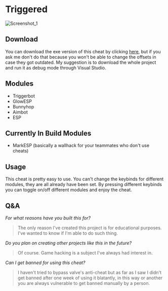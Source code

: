# Triggered

![Screenshot_1](https://user-images.githubusercontent.com/66463744/135653293-0ff3440e-d2b1-4e39-b687-22798475fced.png)

## **Download**
You can download the exe version of this cheat by clicking [here](https://github.com/idanii/CSGO-External-Cheats/releases/tag/TriggeredLauncher), but if you ask me don't do that because you won't be able to change the offsets in case they got outdated. My suggestion is to download the whole project and run it as debug mode through Visual Studio.

## **Modules**
* Triggerbot
* GlowESP
* Bunnyhop
* Aimbot
* ESP


## **Currently In Build Modules**
* MarkESP (basically a wallhack for your teammates who don't use cheats)

## **Usage**
This cheat is pretty easy to use.
You can't change the keybinds for different modules, they are all already have been set.
By pressing different keybinds you can toggle on/off different modules and enjoy the cheat.

## **Q&A**
*For what reasons have you built this for?*
> The only reason I've created this project is for educational purposes.
> I've wanted to know if I'm able to do such thing.

*Do you plan on creating other projects like this in the future?*
> Of course. Game hacking is a subject I've always had interest in.

*Can I get banned for using this cheat?*
> I haven't tried to bypass valve's anti-cheat but as far as I saw I didn't get banned after one week of using it blatantly, in this way or another you are always vulnerable to get banned manually by a person.
